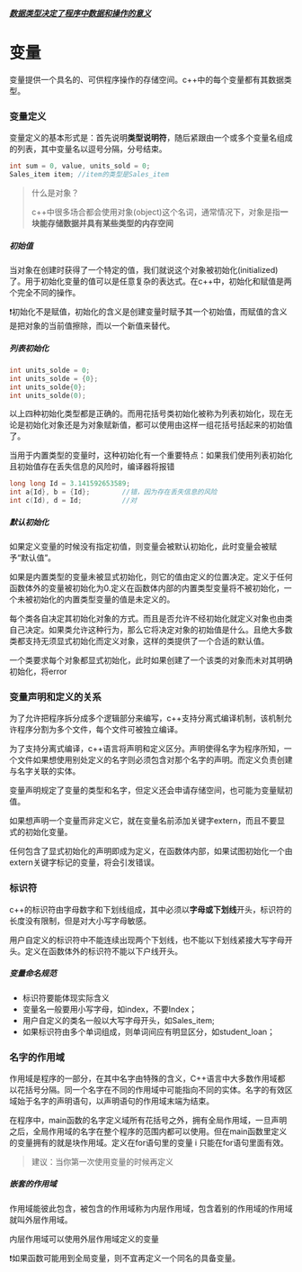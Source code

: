 <u>***数据类型决定了程序中数据和操作的意义***</u>





# 变量

变量提供一个具名的、可供程序操作的存储空间。c++中的每个变量都有其数据类型。

### 变量定义

变量定义的基本形式是：首先说明**类型说明符**，随后紧跟由一个或多个变量名组成的列表，其中变量名以逗号分隔，分号结束。

```c++
int sum = 0, value, units_sold = 0;
Sales_item item; //item的类型是Sales_item
```

>   什么是对象？
>
>   ​	c++中很多场合都会使用对象(object)这个名词，通常情况下，对象是指**一块能存储数据并具有某些类型的内存空间**

##### 初始值

​	当对象在创建时获得了一个特定的值，我们就说这个对象被初始化(initialized)了。用于初始化变量的值可以是任意复杂的表达式。在c++中，初始化和赋值是两个完全不同的操作。

❗初始化不是赋值，初始化的含义是创建变量时赋予其一个初始值，而赋值的含义是把对象的当前值擦除，而以一个新值来替代。

##### 列表初始化

```cpp
int units_solde = 0;
int units_solde = {0};
int units_solde{0};
int units_solde(0);
```

以上四种初始化类型都是正确的。而用花括号类初始化被称为列表初始化，现在无论是初始化对象还是为对象赋新值，都可以使用由这样一组花括号括起来的初始值了。

当用于内置类型的变量时，这种初始化有一个重要特点：如果我们使用列表初始化且初始值存在丢失信息的风险时，编译器将报错

```c++
long long Id = 3.141592653589;
int a{Id}, b = {Id};		//错，因为存在丢失信息的风险
int c(Id), d = Id;			//对
```

##### 默认初始化

如果定义变量的时候没有指定初值，则变量会被默认初始化，此时变量会被赋予“默认值”。

如果是内置类型的变量未被显式初始化，则它的值由定义的位置决定。定义于任何函数体外的变量被初始化为0.定义在函数体内部的内置类型变量将不被初始化，一个未被初始化的内置类型变量的值是未定义的。

每个类各自决定其初始化对象的方式。而且是否允许不经初始化就定义对象也由类自己决定。如果类允许这种行为，那么它将决定对象的初始值是什么。且绝大多数类都支持无须显式初始化而定义对象，这样的类提供了一个合适的默认值。

一个类要求每个对象都显式初始化，此时如果创建了一个该类的对象而未对其明确初始化，将error

### 变量声明和定义的关系

为了允许把程序拆分成多个逻辑部分来编写，c++支持分离式编译机制，该机制允许程序分割为多个文件，每个文件可被独立编译。

​	为了支持分离式编译，c++语言将声明和定义区分。声明使得名字为程序所知，一个文件如果想使用别处定义的名字则必须包含对那个名字的声明。而定义负责创建与名字关联的实体。

​	变量声明规定了变量的类型和名字，但定义还会申请存储空间，也可能为变量赋初值。

​	如果想声明一个变量而非定义它，就在变量名前添加关键字extern，而且不要显式的初始化变量。

任何包含了显式初始化的声明即成为定义，在函数体内部，如果试图初始化一个由extern关键字标记的变量，将会引发错误。

### 标识符

c++的标识符由字母数字和下划线组成，其中必须以**字母或下划线**开头，标识符的长度没有限制，但是对大小写字母敏感。

用户自定义的标识符中不能连续出现两个下划线，也不能以下划线紧接大写字母开头。定义在函数体外的标识符不能以下户线开头。

##### 变量命名规范

-   标识符要能体现实际含义
-   变量名一般要用小写字母，如index，不要Index；
-   用户自定义的类名一般以大写字母开头，如Sales_item;
-   如果标识符由多个单词组成，则单词间应有明显区分，如student_loan；

### 名字的作用域

作用域是程序的一部分，在其中名字由特殊的含义，C++语言中大多数作用域都以花括号分隔。同一个名字在不同的作用域中可能指向不同的实体。名字的有效区域始于名字的声明语句，以声明语句的作用域末端为结束。

在程序中，main函数的名字定义域所有花括号之外，拥有全局作用域，一旦声明之后，全局作用域的名字在整个程序的范围内都可以使用。但在main函数里定义的变量拥有的就是块作用域。定义在for语句里的变量 i 只能在for语句里面有效。

>   建议：当你第一次使用变量的时候再定义

##### 嵌套的作用域

作用域能彼此包含，被包含的作用域称为内层作用域，包含着别的作用域的作用域就叫外层作用域。

内层作用域可以使用外层作用域定义的变量

❗如果函数可能用到全局变量，则不宜再定义一个同名的具备变量。





